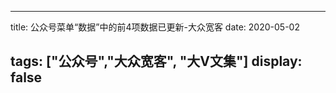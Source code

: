 
---
title:  公众号菜单“数据”中的前4项数据已更新-大众宽客
date: 2020-05-02

tags: ["公众号","大众宽客", "大V文集"]
display: false
---




<script nonce="1584819208">

if (!window.__second_open__) {

document.getElementById('js_image_desc').innerHTML = "公众号菜单“数据”中的前4项数据已更新".replace(/\r/g,"").replace(/\n/g,"").replace(/\s/g,"&nbsp;");

}

</script>










